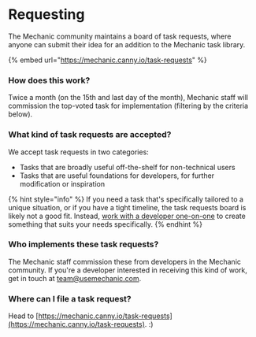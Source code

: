 # Requesting

The Mechanic community maintains a board of task requests, where anyone can submit their idea for an addition to the Mechanic task library.

{% embed url="https://mechanic.canny.io/task-requests" %}

### How does this work?

Twice a month (on the 15th and last day of the month), Mechanic staff will commission the top-voted task for implementation (filtering by the criteria below).

### What kind of task requests are accepted?

We accept task requests in two categories:

* Tasks that are broadly useful off-the-shelf for non-technical users
* Tasks that are useful foundations for developers, for further modification or inspiration

{% hint style="info" %}
If you need a task that's specifically tailored to a unique situation, or if you have a tight timeline, the task requests board is likely not a good fit. Instead, [work with a developer one-on-one](../../custom.md) to create something that suits your needs specifically.
{% endhint %}

### Who implements these task requests?

The Mechanic staff commission these from developers in the Mechanic community. If you're a developer interested in receiving this kind of work, get in touch at [team@usemechanic.com](mailto:team@usemechanic.com).

### Where can I file a task request?

Head to [https://mechanic.canny.io/task-requests](https://mechanic.canny.io/task-requests). :)

